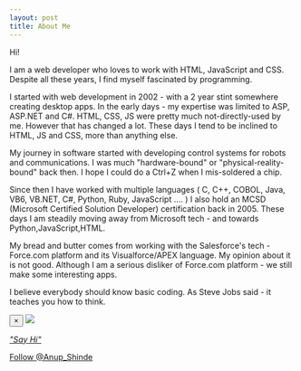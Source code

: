```yaml
---
layout: post
title: About Me
---
```

Hi!

I am a web developer who loves to work with HTML, JavaScript and CSS. Despite all these years, I find myself fascinated by programming.


I started with web development in 2002 - with a 2 year stint somewhere creating desktop apps. In the early days - my expertise was limited to ASP, ASP.NET and C#. HTML, CSS, JS were pretty much not-directly-used by me. However that has changed a lot. These days I tend to be inclined to HTML, JS and CSS, more than anything else.


My journey in software started with developing control systems for robots and communications. I was much "hardware-bound" or "physical-reality-bound" back then. I hope I could do a Ctrl+Z when I mis-soldered a chip.


Since then I have worked with multiple languages ( C, C++, COBOL, Java, VB6, VB.NET, C#, Python, Ruby, JavaScript .... )
I also hold an MCSD (Microsoft Certified Solution Developer) certification back in 2005. These days I am steadily moving away from Microsoft tech - and towards Python,JavaScript,HTML. 

My bread and butter comes from working with the Salesforce's tech - Force.com platform and its Visualforce/APEX language. My opinion about it is not good. Although I am a serious disliker of Force.com platform - we still make some interesting apps. 



I believe everybody should know basic coding. As Steve Jobs said - it teaches you how to think.


  <div class="modal fade" id="sayhi" tabindex="-1" role="dialog" aria-labelledby="myModalLabel" aria-hidden="true">
    <div class="modal-dialog">
      <div class="modal-content">
        <div class="modal-body">
			<button type="button" class="close" data-dismiss="modal" aria-hidden="true">&times;</button>
			<img src="/static/images/sayhi.png" />
			<div style="text-align: right;">
				<a href="https://twitter.com/Anup_Shinde" target="_blank_twitter"><i class="icon-twitter icon-2x"></i></a>
				<a href="https://github.com/anupshinde" target="_blank_github"><i class="icon-github icon-2x"></i></a>
				<a href="https://www.gittip.com/anupshinde/" target="_blank_gittip"><i class="icon-gittip icon-2x"></i></a>
			</div>
        </div>
      </div>
    </div>
  </div>
  
  
<a data-toggle="modal" href="#sayhi">*"Say Hi"* <i class="icon-envelope-alt"></i></a> 

<a href="https://twitter.com/Anup_Shinde" class="twitter-follow-button" data-show-count="false">Follow @Anup_Shinde</a>
<script>!function(d,s,id){var js,fjs=d.getElementsByTagName(s)[0],p=/^http:/.test(d.location)?'http':'https';if(!d.getElementById(id)){js=d.createElement(s);js.id=id;js.src=p+'://platform.twitter.com/widgets.js';fjs.parentNode.insertBefore(js,fjs);}}(document, 'script', 'twitter-wjs');</script>

